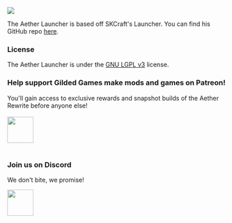 ![](https://vgy.me/OWwL73.png)

The Aether Launcher is based off SKCraft's Launcher. You can find his GitHub repo [here](https://github.com/SKCraft/Launcher).

### License
The Aether Launcher is under the [GNU LGPL v3](https://www.gnu.org/licenses/lgpl-3.0.en.html) license.

### Help support Gilded Games make mods and games on Patreon!
You'll gain access to exclusive rewards and snapshot builds of the Aether Rewrite before anyone else!
<br><br>
<a href="https://patreon.com/GildedGames"><img src="https://i.imgur.com/jm7VhPG.png" height="60"></a>
<br><br>

### Join us on Discord
We don't bite, we promise!

<a href="https://discord.gg/YgTv7Vg"><img src="https://i.imgur.com/M1YSZen.png" height="60"></a>

